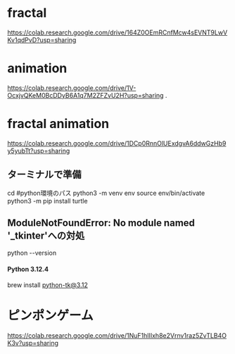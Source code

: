 # fractal
https://colab.research.google.com/drive/164Z0OEmRCnfMcw4sEVNT9LwVKv1qdPvD?usp=sharing

# animation
https://colab.research.google.com/drive/1V-OcxjvQKeM0BcDDyB6A1q7M2ZFZvU2H?usp=sharing
.

# fractal animation
https://colab.research.google.com/drive/1DCp0RnnOlUExdgvA6ddwGzHb9y5yubTt?usp=sharing

## ターミナルで準備
cd #python環境のパス
python3 -m venv env
source env/bin/activate 
python3 -m pip install turtle

## ModuleNotFoundError: No module named '_tkinter'への対処
python --version
#### Python 3.12.4

brew install python-tk@3.12

# ピンポンゲーム
https://colab.research.google.com/drive/1NuF1hlIIxh8e2Vrnv1raz5ZvTLB4OK3v?usp=sharing
